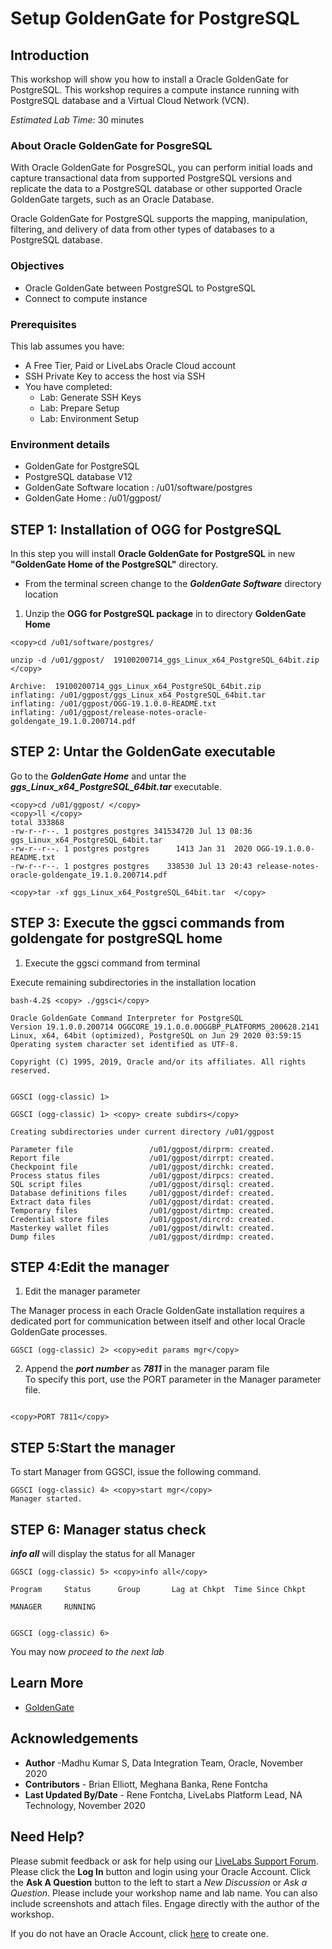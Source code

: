 # Setup GoldenGate for PostgreSQL

## Introduction
This workshop will show you how to install a Oracle GoldenGate for PostgreSQL.  This workshop requires a compute instance running with PostgreSQL database and a Virtual Cloud Network (VCN).

*Estimated Lab Time*: 30 minutes

### About Oracle GoldenGate for PosgreSQL
With Oracle GoldenGate for PosgreSQL, you can perform initial loads and capture transactional data from supported PostgreSQL versions and replicate the data to a PostgreSQL database or other supported Oracle GoldenGate targets, such as an Oracle Database.

Oracle GoldenGate for PostgreSQL supports the mapping, manipulation, filtering, and delivery of data from other types of databases to a PostgreSQL database.

### Objectives
-   Oracle GoldenGate between PostgreSQL to PostgreSQL
-   Connect to compute instance

### Prerequisites
This lab assumes you have:
- A Free Tier, Paid or LiveLabs Oracle Cloud account
- SSH Private Key to access the host via SSH
- You have completed:
    - Lab: Generate SSH Keys
    - Lab: Prepare Setup
    - Lab: Environment Setup

### Environment details

- GoldenGate for PostgreSQL
- PostgreSQL database V12
- GoldenGate Software location : /u01/software/postgres
- GoldenGate Home : /u01/ggpost/

## **STEP 1**: Installation of OGG for PostgreSQL

In this step you will install **Oracle GoldenGate for PostgreSQL** in new **"GoldenGate Home of the PostgreSQL"** directory.

-	From the terminal screen change to the ***GoldenGate Software*** directory location  

1. Unzip the **OGG for PostgreSQL package** in to directory **GoldenGate Home**

```
<copy>cd /u01/software/postgres/

unzip -d /u01/ggpost/  19100200714_ggs_Linux_x64_PostgreSQL_64bit.zip </copy>

Archive:  19100200714_ggs_Linux_x64_PostgreSQL_64bit.zip
inflating: /u01/ggpost/ggs_Linux_x64_PostgreSQL_64bit.tar
inflating: /u01/ggpost/OGG-19.1.0.0-README.txt
inflating: /u01/ggpost/release-notes-oracle-goldengate_19.1.0.200714.pdf
```

## **STEP 2**:	Untar the GoldenGate executable

Go to the ***GoldenGate Home*** and untar the ***ggs_Linux_x64_PostgreSQL_64bit.tar*** executable.

```
<copy>cd /u01/ggpost/ </copy>
<copy>ll </copy>
total 333868
-rw-r--r--. 1 postgres postgres 341534720 Jul 13 08:36 ggs_Linux_x64_PostgreSQL_64bit.tar
-rw-r--r--. 1 postgres postgres      1413 Jan 31  2020 OGG-19.1.0.0-README.txt
-rw-r--r--. 1 postgres postgres    338530 Jul 13 20:43 release-notes-oracle-goldengate_19.1.0.200714.pdf

<copy>tar -xf ggs_Linux_x64_PostgreSQL_64bit.tar  </copy>
```

## **STEP 3**: Execute the ggsci commands from goldengate for postgreSQL home
1. Execute the ggsci command from terminal

Execute remaining subdirectories in the installation location

```      
bash-4.2$ <copy> ./ggsci</copy>

Oracle GoldenGate Command Interpreter for PostgreSQL
Version 19.1.0.0.200714 OGGCORE_19.1.0.0.0OGGBP_PLATFORMS_200628.2141
Linux, x64, 64bit (optimized), PostgreSQL on Jun 29 2020 03:59:15
Operating system character set identified as UTF-8.

Copyright (C) 1995, 2019, Oracle and/or its affiliates. All rights reserved.


GGSCI (ogg-classic) 1>
```

```
GGSCI (ogg-classic) 1> <copy> create subdirs</copy>

Creating subdirectories under current directory /u01/ggpost

Parameter file                 /u01/ggpost/dirprm: created.
Report file                    /u01/ggpost/dirrpt: created.
Checkpoint file                /u01/ggpost/dirchk: created.
Process status files           /u01/ggpost/dirpcs: created.
SQL script files               /u01/ggpost/dirsql: created.
Database definitions files     /u01/ggpost/dirdef: created.
Extract data files             /u01/ggpost/dirdat: created.
Temporary files                /u01/ggpost/dirtmp: created.
Credential store files         /u01/ggpost/dircrd: created.
Masterkey wallet files         /u01/ggpost/dirwlt: created.
Dump files                     /u01/ggpost/dirdmp: created.
```

## **STEP 4**:Edit the manager

1. Edit the manager parameter

The Manager process in each Oracle GoldenGate installation requires a dedicated port for communication between itself and other local Oracle GoldenGate processes.

```
GGSCI (ogg-classic) 2> <copy>edit params mgr</copy>

```
2. Append the ***port number*** as ***7811***  in the manager param file  
To specify this port, use the PORT parameter in the Manager parameter file.

```

<copy>PORT 7811</copy>

```

## **STEP 5**:Start the manager
To start Manager from GGSCI, issue the following command.

```
GGSCI (ogg-classic) 4> <copy>start mgr</copy>
Manager started.

```
## **STEP 6**: Manager status check
***info all*** will display the status  for all Manager

```
GGSCI (ogg-classic) 5> <copy>info all</copy>

Program     Status      Group       Lag at Chkpt  Time Since Chkpt

MANAGER     RUNNING


GGSCI (ogg-classic) 6>
```

You may now *proceed to the next lab*

## Learn More

* [GoldenGate](https://www.oracle.com/middleware/data-integration/goldengate/")

## Acknowledgements
* **Author** -Madhu Kumar S, Data Integration Team, Oracle, November 2020
* **Contributors** - Brian Elliott, Meghana Banka, Rene Fontcha
* **Last Updated By/Date** - Rene Fontcha, LiveLabs Platform Lead, NA Technology, November 2020

## Need Help?
Please submit feedback or ask for help using our [LiveLabs Support Forum](https://community.oracle.com/tech/developers/categories/goldengate-on-premises). Please click the **Log In** button and login using your Oracle Account. Click the **Ask A Question** button to the left to start a *New Discussion* or *Ask a Question*.  Please include your workshop name and lab name.  You can also include screenshots and attach files.  Engage directly with the author of the workshop.

If you do not have an Oracle Account, click [here](https://profile.oracle.com/myprofile/account/create-account.jspx) to create one.
